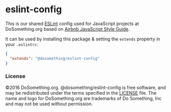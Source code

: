 # eslint-config

This is our shared [ESLint](http://eslint.org) config used for JavaScript projects at DoSomething.org based on [Airbnb JavaScript Style Guide](https://github.com/airbnb/javascript).

It can be used by installing this package & setting the `extends` property in your `.eslintrc`:

```json
{
  "extends": "@dosomething/eslint-config"
}
```

### License
&copy;2016 DoSomething.org. @dosomething/eslint-config is free software, and may be redistributed under the
terms specified in the [LICENSE](https://github.com/DoSomething/eslint-config/blob/master/LICENSE) file. The
name and logo for DoSomething.org are trademarks of Do Something, Inc and may not be used without permission.
